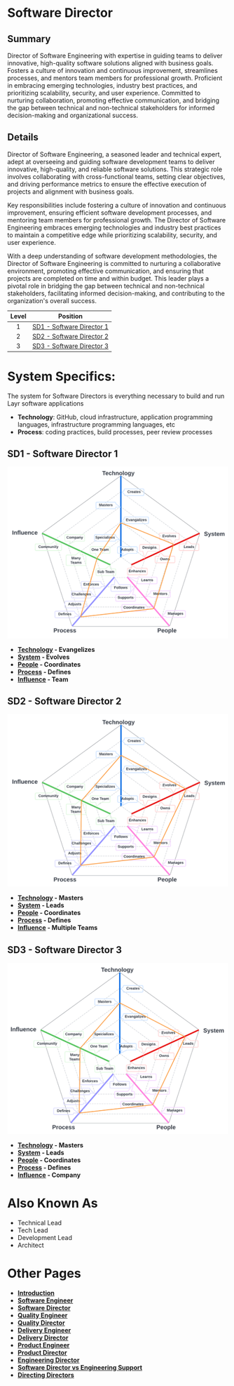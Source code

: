 # Software Director
## Summary
Director of Software Engineering with expertise in guiding teams to deliver innovative, high-quality software solutions aligned with business goals. Fosters a culture of innovation and continuous improvement, streamlines processes, and mentors team members for professional growth. Proficient in embracing emerging technologies, industry best practices, and prioritizing scalability, security, and user experience. Committed to nurturing collaboration, promoting effective communication, and bridging the gap between technical and non-technical stakeholders for informed decision-making and organizational success.
## Details
Director of Software Engineering, a seasoned leader and technical expert, adept at overseeing and guiding software development teams to deliver innovative, high-quality, and reliable software solutions. This strategic role involves collaborating with cross-functional teams, setting clear objectives, and driving performance metrics to ensure the effective execution of projects and alignment with business goals.

Key responsibilities include fostering a culture of innovation and continuous improvement, ensuring efficient software development processes, and mentoring team members for professional growth. The Director of Software Engineering embraces emerging technologies and industry best practices to maintain a competitive edge while prioritizing scalability, security, and user experience.

With a deep understanding of software development methodologies, the Director of Software Engineering is committed to nurturing a collaborative environment, promoting effective communication, and ensuring that projects are completed on time and within budget. This leader plays a pivotal role in bridging the gap between technical and non-technical stakeholders, facilitating informed decision-making, and contributing to the organization's overall success.

| Level | Position |
| :---: | :---: |
| 1 | [SD1 - Software Director 1](#sd1---software-director-1) |
| 2 | [SD2 - Software Director 2](#sd2---software-director-2) |
| 3 | [SD3 - Software Director 3](#sd3---software-director-3) |

# System Specifics:
The system for Software Directors is everything necessary to build and run Layr software applications
* **Technology**: GitHub, cloud infrastructure, application programming languages, infrastructure programming languages, etc   
* **Process**: coding practices, build processes, peer review processes

## SD1 - Software Director 1

![System Dimensions](charts/Layr-Engineering-Path-SD1.png "Software Director 1")

* **[Technology](README.md#technology) - Evangelizes**
* **[System](README.md#technology) - Evolves**
* **[People](README.md#people) - Coordinates**
* **[Process](README.md#process) - Defines**
* **[Influence](README.md#influence) - Team**

## SD2 - Software Director 2

![System Dimensions](charts/Layr-Engineering-Path-SD2.png "Software Director 2")

* **[Technology](README.md#technology) - Masters**
* **[System](README.md#technology) - Leads**
* **[People](README.md#people) - Coordinates**
* **[Process](README.md#process) - Defines**
* **[Influence](README.md#influence) - Multiple Teams**

## SD3 - Software Director 3

![System Dimensions](charts/Layr-Engineering-Path-SD3.png "Software Director 3")

* **[Technology](README.md#technology) - Masters**
* **[System](README.md#technology) - Leads**
* **[People](README.md#people) - Coordinates**
* **[Process](README.md#process) - Defines**
* **[Influence](README.md#influence) - Company**

# Also Known As
* Technical Lead
* Tech Lead
* Development Lead
* Architect

# Other Pages
* [**Introduction**](README.md)
* [**Software Engineer**](Software-Engineer.md)
* [**Software Director**](Software-Director.md) 
* [**Quality Engineer**](Quality-Engineer.md)
* [**Quality Director**](Quality-Director.md)
* [**Delivery Engineer**](Delivery-Engineer.md)
* [**Delivery Director**](Delivery-Director.md)
* [**Product Engineer**](Product-Engineer.md)
* [**Product Director**](Product-Director.md)
* [**Engineering Director**](Engineering-Director.md)
* [**Software Director vs Engineering Support**](Comparison-Software-Director-Engineering-Director.md)
* [**Directing Directors**](Directing-Directors.md)
